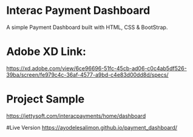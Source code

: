 # Interac Payment Dashboard
A simple Payment Dashboard built with HTML, CSS &amp; BootStrap.     

# Adobe XD Link:
https://xd.adobe.com/view/6ce96696-51fc-45cb-ad06-c0c4ab5df526-39ba/screen/fe979c4c-36af-4577-a9bd-c4e83d00dd8d/specs/

# Project Sample
https://jettysoft.com/interacpayments/home/dashboard

#Live Version
https://ayodelesalimon.github.io/payment_dashboard/
